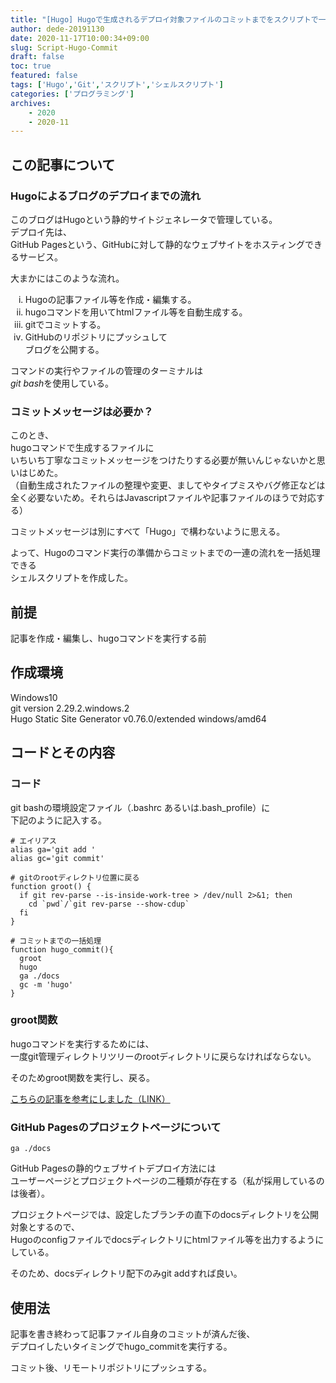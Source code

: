 ```yaml
---
title: "[Hugo] Hugoで生成されるデプロイ対象ファイルのコミットまでをスクリプトで一括処理にした"
author: dede-20191130
date: 2020-11-17T10:00:34+09:00
slug: Script-Hugo-Commit
draft: false
toc: true
featured: false
tags: ['Hugo','Git','スクリプト','シェルスクリプト']
categories: ['プログラミング']
archives:
    - 2020
    - 2020-11
---
```


## この記事について

### Hugoによるブログのデプロイまでの流れ

このブログはHugoという静的サイトジェネレータで管理している。  
デプロイ先は、  
GitHub Pagesという、GitHubに対して静的なウェブサイトをホスティングできるサービス。

大まかにはこのような流れ。

<ol style="list-style-type: lower-roman">
  <li>Hugoの記事ファイル等を作成・編集する。</li>
  <li>hugoコマンドを用いてhtmlファイル等を自動生成する。</li>
  <li>gitでコミットする。</li>
  <li>GitHubのリポジトリにプッシュして<br>ブログを公開する。</li>
</ol>

コマンドの実行やファイルの管理のターミナルは  
<i>git bash</i>を使用している。

### コミットメッセージは必要か？

このとき、  
hugoコマンドで生成するファイルに  
いちいち丁寧なコミットメッセージをつけたりする必要が無いんじゃないかと思いはじめた。  
（自動生成されたファイルの整理や変更、ましてやタイプミスやバグ修正などは全く必要ないため。それらはJavascriptファイルや記事ファイルのほうで対応する）

コミットメッセージは別にすべて「Hugo」で構わないように思える。

よって、Hugoのコマンド実行の準備からコミットまでの一連の流れを一括処理できる  
シェルスクリプトを作成した。

## 前提

記事を作成・編集し、hugoコマンドを実行する前

## 作成環境

Windows10  
git version 2.29.2.windows.2  
Hugo Static Site Generator v0.76.0/extended windows/amd64

## コードとその内容
### コード

git bashの環境設定ファイル（.bashrc あるいは.bash_profile）に  
下記のように記入する。  

```shell
# エイリアス
alias ga='git add '
alias gc='git commit'

# gitのrootディレクトリ位置に戻る
function groot() {
  if git rev-parse --is-inside-work-tree > /dev/null 2>&1; then
    cd `pwd`/`git rev-parse --show-cdup`
  fi
}

# コミットまでの一括処理
function hugo_commit(){
  groot
  hugo
  ga ./docs
  gc -m 'hugo'
}
```

### groot関数

hugoコマンドを実行するためには、  
一度git管理ディレクトリツリーのrootディレクトリに戻らなければならない。  

そのためgroot関数を実行し、戻る。

[こちらの記事を参考にしました（LINK）](https://qiita.com/ponko2/items/d5f45b2cf2326100cdbc)

### GitHub Pagesのプロジェクトページについて

```shell
ga ./docs
```


GitHub Pagesの静的ウェブサイトデプロイ方法には  
ユーザーページとプロジェクトページの二種類が存在する（私が採用しているのは後者）。  

プロジェクトページでは、設定したブランチの直下のdocsディレクトリを公開対象とするので、  
Hugoのconfigファイルでdocsディレクトリにhtmlファイル等を出力するようにしている。  

そのため、docsディレクトリ配下のみgit addすれば良い。

## 使用法

記事を書き終わって記事ファイル自身のコミットが済んだ後、  
デプロイしたいタイミングでhugo_commitを実行する。

コミット後、リモートリポジトリにプッシュする。
